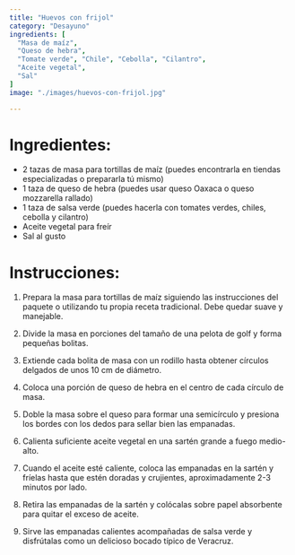 ```yaml
---
title: "Huevos con frijol"
category: "Desayuno"
ingredients: [
  "Masa de maíz",
  "Queso de hebra",
  "Tomate verde", "Chile", "Cebolla", "Cilantro",
  "Aceite vegetal",
  "Sal"
]
image: "./images/huevos-con-frijol.jpg"

---
```



# Ingredientes:

- 2 tazas de masa para tortillas de maíz (puedes encontrarla en tiendas especializadas o prepararla tú mismo)
- 1 taza de queso de hebra (puedes usar queso Oaxaca o queso mozzarella rallado)
- 1 taza de salsa verde (puedes hacerla con tomates verdes, chiles, cebolla y cilantro)
- Aceite vegetal para freír
- Sal al gusto

# Instrucciones:

1. Prepara la masa para tortillas de maíz siguiendo las instrucciones del paquete o utilizando tu propia receta tradicional. Debe quedar suave y manejable.

2. Divide la masa en porciones del tamaño de una pelota de golf y forma pequeñas bolitas.

3. Extiende cada bolita de masa con un rodillo hasta obtener círculos delgados de unos 10 cm de diámetro.

4. Coloca una porción de queso de hebra en el centro de cada círculo de masa.

5. Doble la masa sobre el queso para formar una semicírculo y presiona los bordes con los dedos para sellar bien las empanadas.

6. Calienta suficiente aceite vegetal en una sartén grande a fuego medio-alto.

7. Cuando el aceite esté caliente, coloca las empanadas en la sartén y fríelas hasta que estén doradas y crujientes, aproximadamente 2-3 minutos por lado.

8. Retira las empanadas de la sartén y colócalas sobre papel absorbente para quitar el exceso de aceite.

9. Sirve las empanadas calientes acompañadas de salsa verde y disfrútalas como un delicioso bocado típico de Veracruz.